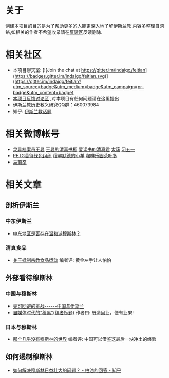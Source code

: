 # 关于
创建本项目的目的是为了帮助更多的人能更深入地了解伊斯兰教.内容多整理自网络,如相关的作者不希望收录请在[反馈区](https://github.com/indaigo/feitian/issues)反馈删除.

# 相关社区
* 本项目聊天室: [![Join the chat at https://gitter.im/indaigo/feitian](https://badges.gitter.im/indaigo/feitian.svg)](https://gitter.im/indaigo/feitian?utm_source=badge&utm_medium=badge&utm_campaign=pr-badge&utm_content=badge)
* [本项目反馈讨论区](https://github.com/indaigo/feitian/issues) ,对本项目有任何问题请在这里提出
* 伊斯兰教历史教义研究QQ群：460073984
* 知乎: [伊斯兰教话题](https://www.zhihu.com/topic/19557525/hot)

# 相关微博帐号
* [灵异档案员王昙](http://m.weibo.cn/u/2981083181) [王昙的清真书橱](http://m.weibo.cn/u/5676163189) [爱读书的清真君](http://m.weibo.cn/u/5970176831) [太簇](http://m.weibo.cn/u/1228151340) [习五一](http://m.weibo.cn/u/1442246695)
* [PETG善待绿色组织](http://m.weibo.cn/u/3138561560) [穆罕默德的小羊](http://m.weibo.cn/u/5765378903) [咖啡乐园茶叶多](http://m.weibo.cn/u/5880774972)
* [马前卒](http://m.weibo.cn/u/2001863161)

# 相关文章
## 剖析伊斯兰
### 中东伊斯兰
* [中东地区是否存在温和派穆斯林？](articles/weibo/201607_middle_east_moderate_muslim/main.md)

### 清真食品
* [关于抵制宗教食品运动](articles/weibo/201606_guan_yu_di_zhi/main.md) 编者评: 黄金左手让人怕怕

## 外部看待穆斯林
### 中国与穆斯林
* [无可回避的挑战------中国与伊斯兰](articles/zhihu/201607_wu_ke_hui_bi_de_tiao_zhan/main.md)
* [自媒体时代的"穆黑"(编者标题)](articles/zhihu/201607_nao_jin_ji_zhuan_wan_he_mu_hei/main.md) 作者曰: 既造因业，便有业果!

### 日本与穆斯林
* [那个几乎没有穆斯林的世界](articles/weixin/201607_japan_and_muslim/main.md) 编者评: 中国可以借鉴这最后一块净土的经验

## 如何遏制穆斯林
* [如何解决穆斯林日益壮大的问题？ - 柏油的回答 - 知乎](articles/zhihu/201607_how_to_solve_muslim_problem/main.md)